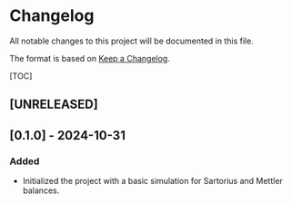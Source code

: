 # Changelog

All notable changes to this project will be documented in this file.

The format is based on [Keep a Changelog](https://keepachangelog.com/en/1.1.0/).

[TOC]


## [UNRELEASED]

## [0.1.0] - 2024-10-31
### Added 
- Initialized the project with a basic simulation for Sartorius and Mettler balances.
